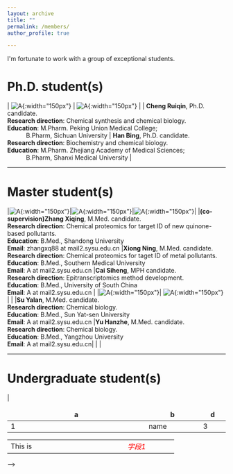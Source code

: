 ```yaml
---
layout: archive
title: ""
permalink: /members/
author_profile: true

---
```

<p class="text-center">
I'm fortunate to work with a group of exceptional students.
</p>

Ph.D. student(s)
======
<style>
table {
    border-collapse: collapse;
    border:none;
}
td, th {
    border: none;
}
table th:first-of-type {
    width: 8cm;
}
table th:first-of-type(2) {
    width: 8cm;
}
table th:first-of-type(3) {
    width: 8cm;
}
</style>
    
| ![A](/images/CRQ.jpg){:width="150px"} | ![A](/images/HB.jpg){:width="150px"}  | 
| <b>Cheng Ruiqin</b>, Ph.D. candidate.  <br> <b>Research direction</b>: Chemical synthesis and chemical biology. <br> <b>Education</b>: M.Pharm. Peking Union Medical College; <br>$~~~~~~~~~~$ B.Pharm, Sichuan University  | <b>Han Bing</b>, Ph.D. candidate.  <br> <b>Research direction</b>: Biochemistry and chemical biology. <br> <b>Education</b>: M.Pharm. Zhejiang Academy of Medical Sciences; <br>$~~~~~~~~~~$ B.Pharm, Shanxi Medical University  |    

---

Master student(s)
======

|![A](/images/ZXQ.jpg){:width="150px"}|![A](/images/XN.jpg){:width="150px"}|![A](/images/CSH.jpg){:width="150px"}|
|<b>(co-supervision)Zhang Xiqing</b>, M.Med. candidate.  <br> <b>Research direction</b>: Chemical proteomics for target ID of new quinone-based pollutants. <br> <b>Education</b>: B.Med., Shandong University<br> <b>Email</b>: zhangxq88 at mail2.sysu.edu.cn |<b>Xiong Ning</b>, M.Med. candidate.  <br> <b>Research direction</b>: Chemical proteomics for taget ID of metal pollutants. <br> <b>Education</b>: B.Med., Southern Medical University<br> <b>Email</b>: A at mail2.sysu.edu.cn |<b>Cai Siheng</b>, MPH candidate.  <br> <b>Research direction</b>: Epitranscriptomics method development. <br> <b>Education</b>: B.Med., University of South China<br> <b>Email</b>: A at mail2.sysu.edu.cn  |
|![A](/images/SYL.jpg){:width="150px"}| ![A](/images/YHZ.jpg){:width="150px"} | |
|<b>Su Yalan</b>,  M.Med. candidate.  <br> <b>Research direction</b>: Chemical biology. <br> <b>Education</b>: B.Med., Sun Yat-sen University<br> <b>Email</b>: A at mail2.sysu.edu.cn |<b>Yu Hanzhe</b>,  M.Med. candidate.  <br> <b>Research direction</b>: Chemical biology. <br> <b>Education</b>: B.Med., Yangzhou University<br> <b>Email</b>: A at mail2.sysu.edu.cn|  |  | 


---
    
Undergraduate student(s)
======
  
<!--
|![A](/images/SYL.jpg){:width="150px"}| |
|<b>Su Yalan</b>, Undergraduate student.  <br> <b>Research direction</b>: Chemical biology. <br> <b>Email</b>: A at mail2.sysu.edu.cn |<!--<b>TBD</b> Undergraduate student.  <br> <b>Research direction</b>: Chemical biology. <br> <b>Email</b>: A at mail2.sysu.edu.cn-->|

   



| a | b | d |
|---|---|---|
| 1 | name<img width=200/>| <img width=100/>3 |

<table>
    <tr>
        <td>This is <img width=200/></td>
        <td><div style="width:100px;color:#f00;font-weight:normal;font-style:italic;">字段1</div></td>
    </tr>
</table>
-->


<!-- ![THU](/images/THU.png){: .align-left width="200px"}   你看不到我看不到我 -->
<!-- * 2009-2013年，B.S. in Chemistry, Nankai University, 2009-2013 你看不到我看不到我 -->
<!-- # ![NKU](/images/NKU.png){: .align-right width="200px"}    你看不到我看不到我 -->






